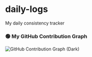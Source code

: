 # daily-logs
My daily consistency tracker

### 🟢 My GitHub Contribution Graph

![GitHub Contribution Graph (Dark)](https://ghchart.rshah.org/green/HARRYlr150u)
